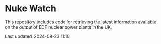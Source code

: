 # Nuke Watch

This repository includes code for retrieving the latest information available on the output of EDF nuclear power plants in the UK.

Last updated: 2024-08-23 11:10